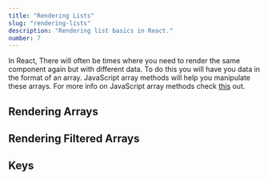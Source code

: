 ```yaml
---
title: "Rendering Lists"
slug: "rendering-lists"
description: "Rendering list basics in React."
number: 7
---
```


In React, There will often be times where you need to render the same component again but with different data. To do this you will have you data in the format of an array. JavaScript array methods will help you manipulate these arrays. For more info on JavaScript array methods check [this](https://developer.mozilla.org/en-US/docs/Web/JavaScript/Reference/Global_Objects/Array) out.

## Rendering Arrays

## Rendering Filtered Arrays

## Keys
